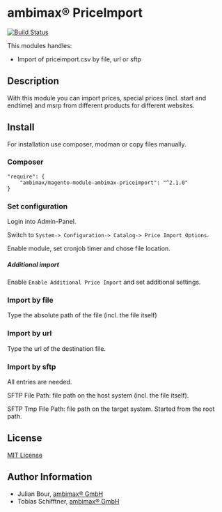 
# ambimax® PriceImport

[![Build Status](https://travis-ci.org/ambimax/magento-module-ambimax-priceimport.svg?branch=master)](https://travis-ci.org/ambimax/magento-module-ambimax-priceimport)

This modules handles:
 - Import of priceimport.csv by file, url or sftp

## Description

With this module you can import prices, special prices
(incl. start and endtime) and msrp from different products 
for different websites.

## Install

For installation use composer, modman or copy files manually.

### Composer

```
"require": {
    "ambimax/magento-module-ambimax-priceimport": "^2.1.0"
}
```

### Set configuration

Login into Admin-Panel.

Switch to ```System-> Configuration-> Catalog-> Price Import Options```.

Enable module, set cronjob timer and chose file location.

##### Additional import

Enable ```Enable Additional Price Import``` and set additional settings.


### Import by file

Type the absolute path of the file (incl. the file itself)

### Import by url

Type the url of the destination file.

### Import by sftp

All entries are needed.

SFTP File Path: file path on the host system (incl. the file itself).

SFTP Tmp File Path: file path on the target system. Started from the root path.



## License

[MIT License](http://choosealicense.com/licenses/mit/)

## Author Information

 - Julian Bour, [ambimax® GmbH](https://www.ambimax.de)
 - Tobias Schifftner, [ambimax® GmbH](https://www.ambimax.de)
